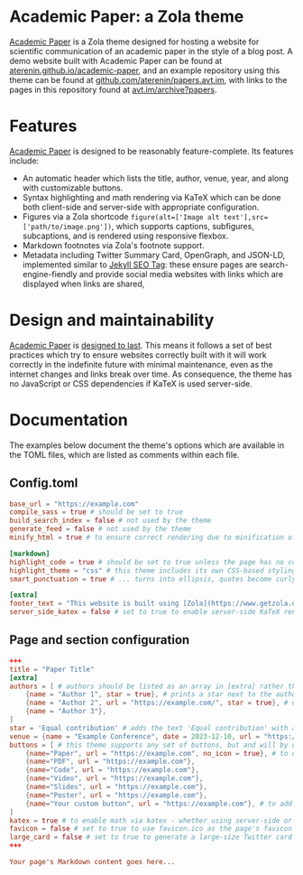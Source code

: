# Academic Paper: a Zola theme

[Academic Paper](https://aterenin.github.io/academic-paper) is a Zola theme designed for hosting a website for scientific communication of an academic paper in the style of a blog post. 
A demo website built with Academic Paper can be found at [aterenin.github.io/academic-paper](https://aterenin.github.io/academic-paper), and an example repository using this theme can be found at [github.com/aterenin/papers.avt.im](https://github.com/aterenin/papers.avt.im), with links to the pages in this repository found at [avt.im/archive?papers](https://avt.im/archive?papers).

# Features

[Academic Paper](https://github.com/aterenin/academic-paper) is designed to be reasonably feature-complete. Its features include:

* An automatic header which lists the title, author, venue, year, and along with customizable buttons.
* Syntax highlighting and math rendering via KaTeX which can be done both client-side and server-side with appropriate configuration.
* Figures via a Zola shortcode `figure(alt=['Image alt text'],src=['path/to/image.png'])`, which supports captions, subfigures, subcaptions, and is rendered using responsive flexbox.
* Markdown footnotes via Zola's footnote support.
* Metadata including Twitter Summary Card, OpenGraph, and JSON-LD, implemented similar to [Jekyll SEO Tag](https://github.com/jekyll/jekyll-seo-tag): these ensure pages are search-engine-fiendly and provide social media websites with links which are displayed when links are shared,

# Design and maintainability

[Academic Paper](https://github.com/aterenin/academic-paper) is [designed to last](https://jeffhuang.com/designed_to_last/).
This means it follows a set of best practices which try to ensure websites correctly built with it will work correctly in the indefinite future with minimal maintenance, even as the internet changes and links break over time.
As consequence, the theme has no JavaScript or CSS dependencies if KaTeX is used server-side.

# Documentation

The examples below document the theme's options which are available in the TOML files, which are listed as comments within each file.

## Config.toml 

```toml
base_url = "https://example.com"
compile_sass = true # should be set to true
build_search_index = false # not used by the theme
generate_feed = false # not used by the theme
minify_html = true # to ensure correct rendering due to minification of whitespace, should be set to true, unless there is a reason to override it

[markdown]
highlight_code = true # should be set to true unless the page has no code to highlight
highlight_theme = "css" # this theme includes its own CSS-based styling of highlighting, so this should be set to CSS
smart_punctuation = true # ... turns into ellipsis, quotes become curly, consecutive dashes turn into em/en dashes

[extra]
footer_text = "This website is built using [Zola](https://www.getzola.org) and the [Academic Paper](http://github.com/aterenin/academic-paper/) theme, which is [designed to last](https://jeffhuang.com/designed_to_last/)." # by default this page adds a small and non-intrusive footer with some text linking to this repository - you can set this to false to remove the footer if you prefer
server_side_katex = false # set to true to enable server-side KaTeX rendering via scripts/katex.js, this will also include KaTeX CSS and fonts in the build
```

## Page and section configuration 

```toml
+++
title = "Paper Title"
[extra]
authors = [ # authors should be listed as an array in [extra] rather than via Zola's built-in support
    {name = "Author 1", star = true}, # prints a star next to the author name, often useful for 'equal contribution' or similar flags
    {name = "Author 2", url = "https://example.com/", star = true}, # url is optional
    {name = "Author 3"},
]
star = 'Equal contribution' # adds the text 'Equal contribution' with a star superscript to the title
venue = {name = "Example Conference", date = 2023-12-10, url = "https://example.org/"} # date of publication should be listed here, to distinguish it from the date the website itself was written and updated, which can be added via Zola's built-in support
buttons = [ # this theme supports any set of buttons, but and will by default include an SVG icon for the examples listed below
    {name="Paper", url = "https://example.com", no_icon = true}, # to disable drawing the icon, set no_icon to true
    {name="PDF", url = "https://example.com"},
    {name="Code", url = "https://example.com"},
    {name="Video", url = "https://example.com"},
    {name="Slides", url = "https://example.com"},
    {name="Poster", url = "https://example.com"},
    {name="Your custom button", url = "https://example.com"}, # to add an icon, add it as an include, and override the macro icons.html
]
katex = true # to enable math via katex - whether using server-side or client-side rendering - set katex to true
favicon = false # set to true to use favicon.ico as the page's favicon
large_card = false # set to true to generate a large-size Twitter card
+++

Your page's Markdown content goes here...
```